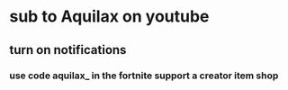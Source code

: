 #  <h1> sub to Aquilax on youtube
## <h2> turn on notifications
### <h3> use code aquilax_ in the fortnite support a creator item shop
